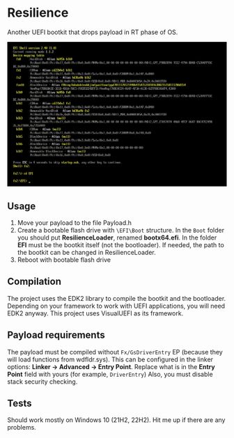 # Resilience
Another UEFI bootkit that drops payload in RT phase of OS.

![media](media.gif)

## Usage
1. Move your payload to the file Payload.h
2. Create a bootable flash drive with `\EFI\Boot` structure. In the `Boot` folder you should put **ResilienceLoader**, renamed **bootx64.efi**. In the folder **EFI** must be the bootkit itself (not the bootloader). If needed, the path to the bootkit can be changed in ResilienceLoader.
3. Reboot with bootable flash drive

## Compilation
The project uses the EDK2 library to compile the bootkit and the bootloader. Depending on your framework to work with UEFI applications, you will need EDK2 anyway. This project uses VisualUEFI as its framework.

## Payload requirements
The payload must be compiled without `Fx/GsDriverEntry` EP (because they will load functions from wdfldr.sys). This can be configured in the linker options: **Linker -> Advanced -> Entry Point**. Replace what is in the **Entry Point** field with yours (for example, `DriverEntry`) 
Also, you must disable stack security checking.

## Tests
Should work mostly on Windows 10 (21H2, 22H2). Hit me up if there are any problems.
